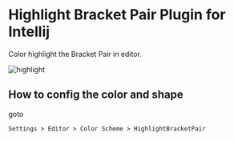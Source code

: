 # Highlight Bracket Pair Plugin for Intellij

Color highlight the Bracket Pair in editor.

![highlight](https://github.com/qeesung/HighlightBracketPair/blob/master/images/highlight.gif)

## How to config the color and shape

goto 

```
Settings > Editor > Color Scheme > HighlightBracketPair
```


